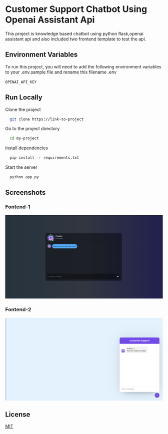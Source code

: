 
# Customer Support Chatbot Using Openai Assistant Api

This project is knowledge based chatbot using python flask,openai assistant api and also included two frontend template to test the api.


## Environment Variables

To run this project, you will need to add the following environment variables to your .env.sample file and rename this filename .env

`OPENAI_API_KEY`

## Run Locally

Clone the project

```bash
  git clone https://link-to-project
```

Go to the project directory

```bash
  cd my-project
```

Install dependencies

```bash
  pip install -r requirements.txt
```

Start the server

```bash
  python app.py
```


## Screenshots

### Fontend-1

![App Screenshot](./photo/frontend-prev-1.png)

### Fontend-2

![App Screenshot](./photo/frontend-prev-2.png)
## License

[MIT](https://choosealicense.com/licenses/mit/)


